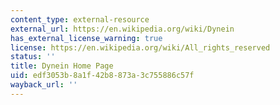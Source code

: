 ```yaml
---
content_type: external-resource
external_url: https://en.wikipedia.org/wiki/Dynein
has_external_license_warning: true
license: https://en.wikipedia.org/wiki/All_rights_reserved
status: ''
title: Dynein Home Page
uid: edf3053b-8a1f-42b8-873a-3c755886c57f
wayback_url: ''
---
```

